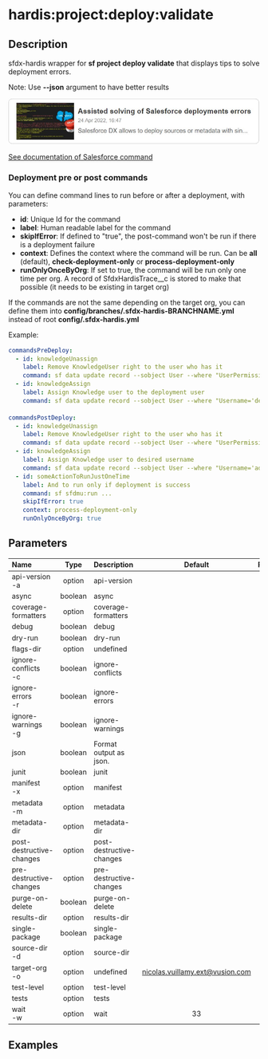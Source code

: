 <!-- This file has been generated with command 'sf hardis:doc:plugin:generate'. Please do not update it manually or it may be overwritten -->
# hardis:project:deploy:validate

## Description

sfdx-hardis wrapper for **sf project deploy validate** that displays tips to solve deployment errors.

Note: Use **--json** argument to have better results

[![Assisted solving of Salesforce deployments errors](https://github.com/hardisgroupcom/sfdx-hardis/raw/main/docs/assets/images/article-deployment-errors.jpg)](https://nicolas.vuillamy.fr/assisted-solving-of-salesforce-deployments-errors-47f3666a9ed0)

[See documentation of Salesforce command](https://developer.salesforce.com/docs/atlas.en-us.sfdx_cli_reference.meta/sfdx_cli_reference/cli_reference_project_commands_unified.htm#cli_reference_project_deploy_validate_unified)

### Deployment pre or post commands

You can define command lines to run before or after a deployment, with parameters:

- **id**: Unique Id for the command
- **label**: Human readable label for the command
- **skipIfError**: If defined to "true", the post-command won't be run if there is a deployment failure
- **context**: Defines the context where the command will be run. Can be **all** (default), **check-deployment-only** or **process-deployment-only**
- **runOnlyOnceByOrg**: If set to true, the command will be run only one time per org. A record of SfdxHardisTrace__c is stored to make that possible (it needs to be existing in target org)

If the commands are not the same depending on the target org, you can define them into **config/branches/.sfdx-hardis-BRANCHNAME.yml** instead of root **config/.sfdx-hardis.yml**

Example:

```yaml
commandsPreDeploy:
  - id: knowledgeUnassign
    label: Remove KnowledgeUser right to the user who has it
    command: sf data update record --sobject User --where "UserPermissionsKnowledgeUser='true'" --values "UserPermissionsKnowledgeUser='false'" --json
  - id: knowledgeAssign
    label: Assign Knowledge user to the deployment user
    command: sf data update record --sobject User --where "Username='deploy.github@myclient.com'" --values "UserPermissionsKnowledgeUser='true'" --json

commandsPostDeploy:
  - id: knowledgeUnassign
    label: Remove KnowledgeUser right to the user who has it
    command: sf data update record --sobject User --where "UserPermissionsKnowledgeUser='true'" --values "UserPermissionsKnowledgeUser='false'" --json
  - id: knowledgeAssign
    label: Assign Knowledge user to desired username
    command: sf data update record --sobject User --where "Username='admin-yser@myclient.com'" --values "UserPermissionsKnowledgeUser='true'" --json
  - id: someActionToRunJustOneTime
    label: And to run only if deployment is success
    command: sf sfdmu:run ...
    skipIfError: true
    context: process-deployment-only
    runOnlyOnceByOrg: true
```


## Parameters

| Name                     |  Type   | Description              |              Default              | Required | Options |
|:-------------------------|:-------:|:-------------------------|:---------------------------------:|:--------:|:-------:|
| api-version<br/>-a       | option  | api-version              |                                   |          |         |
| async                    | boolean | async                    |                                   |          |         |
| coverage-formatters      | option  | coverage-formatters      |                                   |          |         |
| debug                    | boolean | debug                    |                                   |          |         |
| dry-run                  | boolean | dry-run                  |                                   |          |         |
| flags-dir                | option  | undefined                |                                   |          |         |
| ignore-conflicts<br/>-c  | boolean | ignore-conflicts         |                                   |          |         |
| ignore-errors<br/>-r     | boolean | ignore-errors            |                                   |          |         |
| ignore-warnings<br/>-g   | boolean | ignore-warnings          |                                   |          |         |
| json                     | boolean | Format output as json.   |                                   |          |         |
| junit                    | boolean | junit                    |                                   |          |         |
| manifest<br/>-x          | option  | manifest                 |                                   |          |         |
| metadata<br/>-m          | option  | metadata                 |                                   |          |         |
| metadata-dir             | option  | metadata-dir             |                                   |          |         |
| post-destructive-changes | option  | post-destructive-changes |                                   |          |         |
| pre-destructive-changes  | option  | pre-destructive-changes  |                                   |          |         |
| purge-on-delete          | boolean | purge-on-delete          |                                   |          |         |
| results-dir              | option  | results-dir              |                                   |          |         |
| single-package           | boolean | single-package           |                                   |          |         |
| source-dir<br/>-d        | option  | source-dir               |                                   |          |         |
| target-org<br/>-o        | option  | undefined                | <nicolas.vuillamy.ext@vusion.com> |          |         |
| test-level               | option  | test-level               |                                   |          |         |
| tests                    | option  | tests                    |                                   |          |         |
| wait<br/>-w              | option  | wait                     |                33                 |          |         |

## Examples


